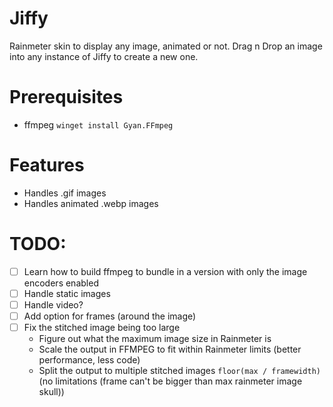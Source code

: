 # Jiffy

Rainmeter skin to display any image, animated or not. Drag n Drop an image into any instance of Jiffy to create a new one.

# Prerequisites

- ffmpeg `winget install Gyan.FFmpeg`

# Features

- Handles .gif images
- Handles animated .webp images

# TODO:

- [ ] Learn how to build ffmpeg to bundle in a version with only the image encoders enabled
- [ ] Handle static images
- [ ] Handle video?
- [ ] Add option for frames (around the image)
- [ ] Fix the stitched image being too large 
  - Figure out what the maximum image size in Rainmeter is
  - Scale the output in FFMPEG to fit within Rainmeter limits (better performance, less code)
  - Split the output to multiple stitched images `floor(max / framewidth)` (no limitations (frame can't be bigger than max rainmeter image skull))
